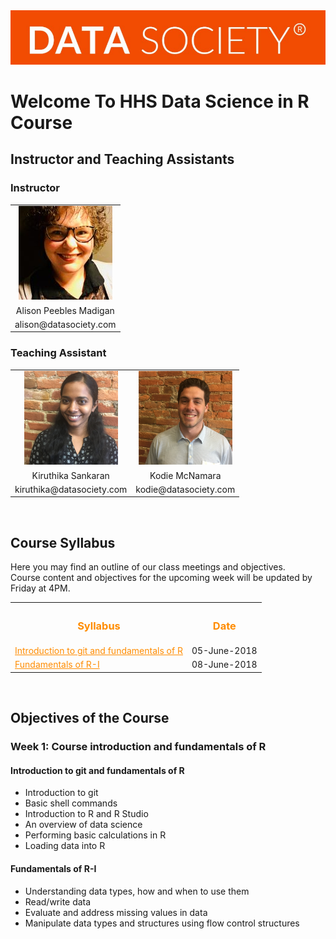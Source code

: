 <img src="Logo.png">
<div>
<h1> Welcome To HHS Data Science in R Course </h1>
</div>
<h2>Instructor and Teaching Assistants</h2>
<h3>Instructor</h3>
<div>
<table>
<tr>
<td align="center"><img src="Alison.jpg"></td>
</tr>
<tr>
<td align="center">Alison Peebles Madigan</td>
</tr>
<tr>
<td align="center">alison@datasociety.com</td>
</tr>
</table>
</div>

<h3>Teaching Assistant</h3>
<div>
<table align="center">
<tr>
<td align="center"><img src="Kiru.png"></td>
<td align="center"><img src="Kodie.png"></td>
</tr>
<tr>
<td align="center">Kiruthika Sankaran</td>
<td align="center">Kodie McNamara</td>
</tr>
<tr>
<td align="center">kiruthika@datasociety.com</td>
<td align="center">kodie@datasociety.com</td>
</tr>
</table>	
</div>
<br>

<h2>Course Syllabus</h2>

Here you may find an outline of our class meetings and objectives.<br>
Course content and objectives for the upcoming week will be updated by Friday at 4PM.
<br>
<table>
  <tr>
    <th><h3><font color="FF8C00">Syllabus</font></h3></th>
	<th><h3><font color="FF8C00">Date</font></h3></th>
  </tr>
    
  <tr>
    <td><a href="#week-1-day-1" style="color: rgb(255,140,0)"><font color="FF8C00">Introduction to git and fundamentals of R</font></a></td>
	<td>05-June-2018</td>
  </tr>
  
  <tr>
    <td><a href="#week-1-day-2" style="color: rgb(255,140,0)"><font color="FF8C00">Fundamentals of R-I</font></a></td>
	<td>08-June-2018</td>
  </tr>
</table>
<br>


<h2>Objectives of the Course</h2>
<h3>Week 1: Course introduction and fundamentals of R</h3>

<p id="week-1-day-1">
<h4>Introduction to git and fundamentals of R</h4>

<ul>
  <li>Introduction to git</li>
  <li>Basic shell commands</li>
  <li>Introduction to R and R Studio</li>
  <li>An overview of data science</li>
  <li>Performing basic calculations in R</li>
  <li>Loading data into R</li>
</ul>
</p>

<p id="week-1-day-2">
<h4>Fundamentals of R-I</h4>
<ul>
  <li>Understanding data types, how and when to use them</li>
  <li>Read/write data</li>
  <li>Evaluate and address missing values in data</li>
  <li>Manipulate data types and structures using flow control structures</li>
</ul>
</p><br>